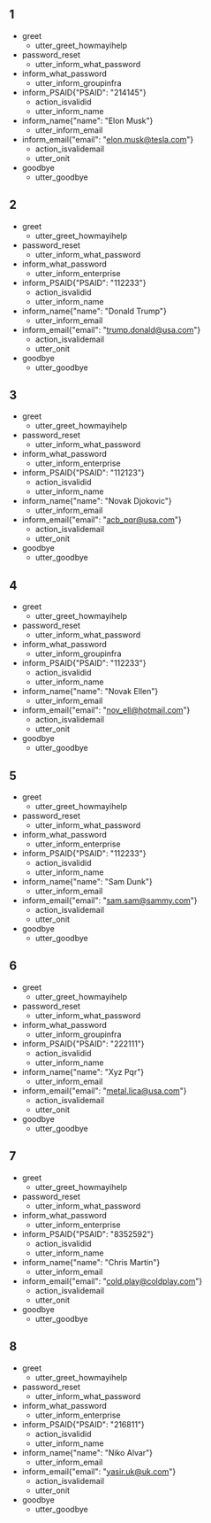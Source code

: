 ## 1                    
* greet
  - utter_greet_howmayihelp
* password_reset
  - utter_inform_what_password
* inform_what_password
  - utter_inform_groupinfra
* inform_PSAID{"PSAID": "214145"}
  - action_isvalidid
  - utter_inform_name
* inform_name{"name": "Elon Musk"}
  - utter_inform_email   
* inform_email{"email": "elon.musk@tesla.com"}
  - action_isvalidemail
  - utter_onit
* goodbye
  - utter_goodbye
  
## 2                    
* greet
  - utter_greet_howmayihelp
* password_reset
  - utter_inform_what_password
* inform_what_password
  - utter_inform_enterprise
* inform_PSAID{"PSAID": "112233"}
  - action_isvalidid
  - utter_inform_name
* inform_name{"name": "Donald Trump"}
  - utter_inform_email
* inform_email{"email": "trump.donald@usa.com"}
  - action_isvalidemail
  - utter_onit
* goodbye
  - utter_goodbye
 
## 3                    
* greet
  - utter_greet_howmayihelp
* password_reset
  - utter_inform_what_password
* inform_what_password
  - utter_inform_enterprise
* inform_PSAID{"PSAID": "112123"}
  - action_isvalidid
  - utter_inform_name
* inform_name{"name": "Novak Djokovic"}
  - utter_inform_email
* inform_email{"email": "acb_pqr@usa.com"}
  - action_isvalidemail
  - utter_onit
* goodbye
  - utter_goodbye
  
## 4                   
* greet
  - utter_greet_howmayihelp
* password_reset
  - utter_inform_what_password
* inform_what_password
  - utter_inform_groupinfra
* inform_PSAID{"PSAID": "112233"}
  - action_isvalidid
  - utter_inform_name
* inform_name{"name": "Novak Ellen"}
  - utter_inform_email
* inform_email{"email": "nov_ell@hotmail.com"}
  - action_isvalidemail
  - utter_onit
* goodbye
  - utter_goodbye

## 5                    
* greet
  - utter_greet_howmayihelp
* password_reset
  - utter_inform_what_password
* inform_what_password
  - utter_inform_enterprise
* inform_PSAID{"PSAID": "112233"}
  - action_isvalidid
  - utter_inform_name
* inform_name{"name": "Sam Dunk"}
  - utter_inform_email
* inform_email{"email": "sam.sam@sammy.com"}
  - action_isvalidemail
  - utter_onit
* goodbye
  - utter_goodbye
  
## 6                    
* greet
  - utter_greet_howmayihelp
* password_reset
  - utter_inform_what_password
* inform_what_password
  - utter_inform_groupinfra
* inform_PSAID{"PSAID": "222111"}
  - action_isvalidid
  - utter_inform_name
* inform_name{"name": "Xyz Pqr"}
  - utter_inform_email
* inform_email{"email": "metal.lica@usa.com"}
  - action_isvalidemail
  - utter_onit
* goodbye
  - utter_goodbye

## 7                   
* greet
  - utter_greet_howmayihelp
* password_reset
  - utter_inform_what_password
* inform_what_password
  - utter_inform_enterprise
* inform_PSAID{"PSAID": "8352592"}
  - action_isvalidid
  - utter_inform_name
* inform_name{"name": "Chris Martin"}
  - utter_inform_email
* inform_email{"email": "cold.play@coldplay.com"}
  - action_isvalidemail
  - utter_onit
* goodbye
  - utter_goodbye
  
 ## 8                   
* greet
  - utter_greet_howmayihelp
* password_reset
  - utter_inform_what_password
* inform_what_password
  - utter_inform_enterprise
* inform_PSAID{"PSAID": "216811"}
  - action_isvalidid
  - utter_inform_name
* inform_name{"name": "Niko Alvar"}
  - utter_inform_email
* inform_email{"email": "yasir.uk@uk.com"}
  - action_isvalidemail
  - utter_onit
* goodbye
  - utter_goodbye
